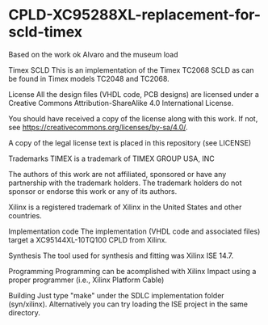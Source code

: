 # CPLD-XC95288XL-replacement-for-scld-timex
Based on the work ok Alvaro and the museum load 

Timex SCLD
This is an implementation of the Timex TC2068 SCLD as can be found in Timex models TC2048 and TC2068.

License
All the design files (VHDL code, PCB designs) are licensed under a Creative Commons Attribution-ShareAlike 4.0 International License.

You should have received a copy of the license along with this work. If not, see https://creativecommons.org/licenses/by-sa/4.0/.

A copy of the legal license text is placed in this repository (see LICENSE)

Trademarks
TIMEX is a trademark of TIMEX GROUP USA, INC

The authors of this work are not affiliated, sponsored or have any partnership with the trademark holders. The trademark holders do not sponsor or endorse this work or any of its authors.

Xilinx is a registered trademark of Xilinx in the United States and other countries.

Implementation code
The implementation (VHDL code and associated files) target a XC95144XL-10TQ100 CPLD from Xilinx.

Synthesis
The tool used for synthesis and fitting was Xilinx ISE 14.7.

Programming
Programming can be acomplished with Xilinx Impact using a proper programmer (i.e., Xilinx Platform Cable)

Building
Just type "make" under the SDLC implementation folder (syn/xilinx). Alternatively you can try loading the ISE project in the same directory.
